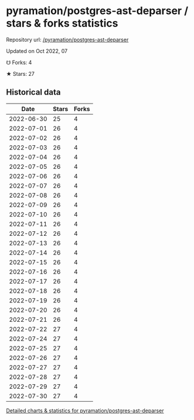# pyramation/postgres-ast-deparser / stars & forks statistics

Repository url: [/pyramation/postgres-ast-deparser](https://github.com/pyramation/postgres-ast-deparser)

Updated on Oct 2022, 07

☋ Forks: 4

★ Stars: 27

## Historical data
| Date | Stars | Forks |
|------|-------|-------|
| 2022-06-30 | 25 | 4 | 
| 2022-07-01 | 26 | 4 | 
| 2022-07-02 | 26 | 4 | 
| 2022-07-03 | 26 | 4 | 
| 2022-07-04 | 26 | 4 | 
| 2022-07-05 | 26 | 4 | 
| 2022-07-06 | 26 | 4 | 
| 2022-07-07 | 26 | 4 | 
| 2022-07-08 | 26 | 4 | 
| 2022-07-09 | 26 | 4 | 
| 2022-07-10 | 26 | 4 | 
| 2022-07-11 | 26 | 4 | 
| 2022-07-12 | 26 | 4 | 
| 2022-07-13 | 26 | 4 | 
| 2022-07-14 | 26 | 4 | 
| 2022-07-15 | 26 | 4 | 
| 2022-07-16 | 26 | 4 | 
| 2022-07-17 | 26 | 4 | 
| 2022-07-18 | 26 | 4 | 
| 2022-07-19 | 26 | 4 | 
| 2022-07-20 | 26 | 4 | 
| 2022-07-21 | 26 | 4 | 
| 2022-07-22 | 27 | 4 | 
| 2022-07-24 | 27 | 4 | 
| 2022-07-25 | 27 | 4 | 
| 2022-07-26 | 27 | 4 | 
| 2022-07-27 | 27 | 4 | 
| 2022-07-28 | 27 | 4 | 
| 2022-07-29 | 27 | 4 | 
| 2022-07-30 | 27 | 4 | 


[Detailed charts & statistics for pyramation/postgres-ast-deparser](https://reviewgithub.com/rep/pyramation/postgres-ast-deparser)
